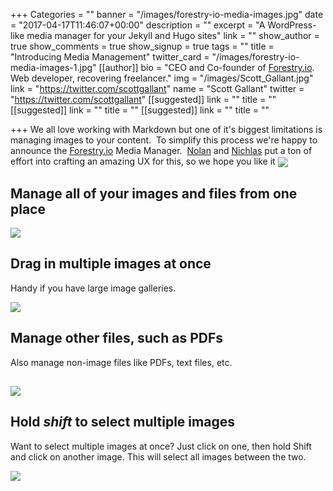 +++
Categories = ""
banner = "/images/forestry-io-media-images.jpg"
date = "2017-04-17T11:46:07+00:00"
description = ""
excerpt = "A WordPress-like media manager for your Jekyll and Hugo sites"
link = ""
show_author = true
show_comments = true
show_signup = true
tags = ""
title = "Introducing Media Management"
twitter_card = "/images/forestry-io-media-images-1.jpg"
[[author]]
bio = "CEO and Co-founder of <a href='https://forestry.io' title='Forestry.io CMS'>Forestry.io</a>. Web developer, recovering freelancer."
img = "/images/Scott_Gallant.jpg"
link = "https://twitter.com/scottgallant"
name = "Scott Gallant"
twitter = "https://twitter.com/scottgallant"
[[suggested]]
link = ""
title = ""
[[suggested]]
link = ""
title = ""
[[suggested]]
link = ""
title = ""

+++
We all love working with Markdown but one of it's biggest limitations is managing images to your content.  To simplify this process we're happy to announce the [Forestry.io](https://forestry.io) Media Manager.  [Nolan](https://twitter.com/ncphi) and <a href="https://twitter.com/nichlaswa" class="">Nichlas</a> put a ton of effort into crafting an amazing UX for this, so we hope you like it <img src="/blog/images/fist-pump.png" style="display: inline;max-width: 40px;margin: 0;vertical-align: middle;">


<!--<iframe width="853" height="480" src="https://www.youtube.com/embed/WI-bwB0esmk?rel=0&amp;showinfo=0" frameborder="0" allowfullscreen=""></iframe>-->


## Manage all of your images and files from one place


![](/blog/images/Forestry-media-manager.png)




## Drag in multiple images at once

Handy if you have large image galleries.


![](/blog/images/drag-drop-multiple-images.jpg)




## Manage other files, such as PDFs

Also manage non-image files like PDFs, text files, etc.

## ![](/blog/images/Forestry-pdf.png)


## Hold *shift* to select multiple images


Want to select multiple images at once? Just click on one, then hold Shift and click on another image. This will select all images between the two.


![](/blog/images/select-multiple-images.gif)